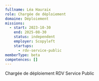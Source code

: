 ```yaml
---
fullname: Léa Hauraix
role: Chargée de déploiement
domaine: Déploiement
missions:
  - start: 2023-10-30
    end: 2025-08-30
    status: independent
    employer: Scopyleft
    startups:
      - rdv-service-public
memberType: beta
competences: []
---
```

Chargée de déploiement RDV Service Public